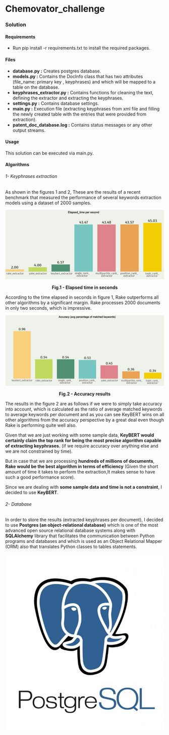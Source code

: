 # Chemovator_challenge

### Solution
#### Requirements
* Run pip install -r requirements.txt to install the required packages.
#### Files
* **database.py :** Creates postgres database.
* **models.py :** Contains the DocInfo class that has two attributes (file_name: primary key , keyphrases) and which will be mapped to a table on the database.
* **keyphrases_extractor.py :** Contains functions for cleaning the text, defining the extractor and extracting the keyphrases.
* **settings.py :** Contains database settings.
* **main.py :** Execution file (extracting keyphrases from xml file and filling the newly created table with the entries that were provided from extraction).
* **patent_doc_database.log :** Contains status messages or any other output streams.
#### Usage
This solution can be executed via main.py.
#### Algorithms
###### 1- Keyphrases extraction
As shown in the figures 1 and 2, These are the results of a recent benchmark that measured 
the performance of several keywords extraction models using a dataset of 2000 samples.

![alt text](readme_images/models_time.png)
<figcaption align = "center"><b>Fig.1 - Elapsed time in seconds</b></figcaption>

According to the time elapsed in seconds in figure 1, Rake outperforms all other algorithms 
by a significant margin. Rake processes 2000 documents in only two seconds, which is impressive.

![alt text](readme_images/models_acc.png)
<figcaption align = "center"><b>Fig.2 - Accuracy results</b></figcaption>

The results in the figure 2 are as follows if we were to simply take accuracy into account, which is calculated 
as the ratio of average matched keywords to average keywords per document and as
you can see KeyBERT wins on all other algorithms from the accuracy perspective by a great deal
even though Rake is performing quite well also.

Given that we are just working with some sample data, **KeyBERT would certainly claim the top rank for being the most precise algorithm capable of extracting keyphrases.**
(if we require accuracy over anything else and we are not constrained by time).

But in case that we are processing **hundreds of millions of documents**, **Rake would be the 
best algorithm in terms of efficiency** (Given the short amount of time it takes to perform the extraction,It makes sense to have such a good performance score).

Since we are dealing with **some sample data and time is not a constraint**, I decided to use **KeyBERT**.
###### 2- Database
In order to store the results (extracted keyphrases per document), I decided to use 
**Postgres (an object-relational database)** which is one of the most advanced open source relational database systems
along with **SQLAlchemy** library that facilitates the communication between Python programs and databases and which is used as an Object Relational Mapper (ORM) also that translates Python classes to tables statements.

![alt text](readme_images/original.jpg)
